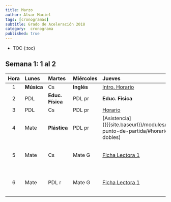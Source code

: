 ```yaml
---
title: Marzo
author: Alvar Maciel
tags: [cronogramas]
subtitle: Grado de Aceleración 2018
category:  cronograma
published: true
---
```

<!--
|Hora|Lunes                    |Martes                     |Miércoles                  |Jueves                  |Viernes                  |
|:--:|:------------------------|:--------------------------|:--------------------------|:---------------------  |:------------------------|
|1   |**Música**               |Cs                         |**Inglés**                 |Mate                    |PDL r                    |
|2   |PDL                      |**Educ. Física**           |PDL pr                     |**Educ. Física**        |**Inglés**               |
|3   |PDL                      |Cs                         |PDL pr                     |Mate                    |**Técnología**           |
|4   |Mate                     |**Plástica**               |PDL pr                     |Mate                    |Cs                       |
|5   |Mate                     |Cs                         |Mate G                     |PDL pr                  |Cs                       |
|6   |Mate                     |PDL r                      |Mate G                     |PDL pr                  |Cs                       |
-->

* TOC
{:toc}

## Semana 1: 1 al 2

|Hora|Lunes                    |Martes                     |Miércoles                  |Jueves                  |Viernes                  |
|:--:|:------------------------|:--------------------------|:--------------------------|:---------------------  |:------------------------|
|1   |**Música**               |Cs                         |**Inglés**                 |[Intro. Horario]({{site.baseurl}}/modules/proyectos/relevamiento-punto-de-partida/#horarios-registros-y-juegos-dobles)          |[Ficha Lectora 1]({{site.baseurl}}/modules/proyectos/relevamiento-punto-de-partida/#ficha-lectora-cuadernillo-de-5to-grado)           |
|2   |PDL                      |**Educ. Física**           |PDL pr                     |**Educ. Física**        |**Inglés**               |
|3   |PDL                      |Cs                         |PDL pr                     |[Horario]({{site.baseurl}}/modules/proyectos/relevamiento-punto-de-partida/#horarios-registros-y-juegos-dobles)                 |**Técnología**           |
|4   |Mate                     |**Plástica**               |PDL pr                     |[Asistencia](({{site.baseurl}}/modules/proyectos/relevamiento-punto-de-partida/#horarios-registros-y-juegos-dobles)              |[Juegos dobles Mate]({{site.baseurl}}/modules/proyectos/relevamiento-punto-de-partida/#horarios-registros-y-juegos-dobles       |
|5   |Mate                     |Cs                         |Mate G                     |[Ficha Lectora 1]({{site.baseurl}}/modules/proyectos/relevamiento-punto-de-partida/#ficha-lectora-cuadernillo-de-5to-grado)         |[Juegos dobles Mate]({{site.baseurl}}/modules/proyectos/relevamiento-punto-de-partida/#horarios-registros-y-juegos-dobles       |
|6   |Mate                     |PDL r                      |Mate G                     |[Ficha Lectora 1]({{site.baseurl}}/modules/proyectos/relevamiento-punto-de-partida/#ficha-lectora-cuadernillo-de-5to-grado)         |[Juegos dobles Mate]({{site.baseurl}}/modules/proyectos/relevamiento-punto-de-partida/#horarios-registros-y-juegos-dobles       |
